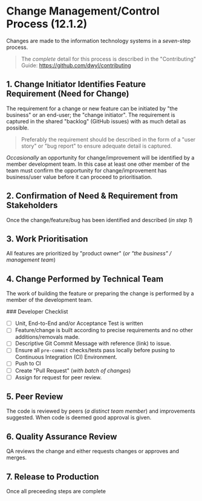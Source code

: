 # Change Management/Control Process (12.1.2)

Changes are made to the information technology systems in a _seven_-step process.

> The _complete_ detail for this process is described in the "Contributing" Guide:
https://github.com/dwyl/contributing

## 1. Change Initiator Identifies Feature Requirement (Need for Change)

The requirement for a change or new feature can be initiated by "the business"
or an end-user; the "change initiator". The requirement is captured in the
shared "backlog" (GitHub issues) with as much detail as possible.

> Preferably the requirement should be described in the form of
a "user story" or "bug report" to ensure adequate detail is captured.

_Occasionally_ an opportunity for change/improvement will be identified by a member
development team. In this case at least one other member of the team must
confirm the opportunity for change/improvement has business/user value before
it can proceed to prioritisation.


## 2. Confirmation of Need & Requirement from Stakeholders

Once the change/feature/bug has been identified and described (_in step 1_)


## 3. Work Prioritisation

All features are prioritized by "product owner" (_or "the business" / management team_)


## 4. Change Performed by Technical Team

The work of building the feature or preparing the change is performed by a
member of the development team.

### Developer Checklist

+ [ ] Unit, End-to-End and/or Acceptance Test is written
+ [ ] Feature/change is built according to precise requirements and no other additions/removals made.
+ [ ] Descriptive Git Commit Message with reference (link) to issue.
+ [ ] Ensure all `pre-commit` checks/tests pass locally before pusing to Continuous Integration (CI) Environment.
+ [ ] Push to CI
+ [ ] Create "Pull Request" (_with batch of changes_)
+ [ ] Assign for request for peer review.

## 5. Peer Review

The code is reviewed by peers (_a distinct team member_) and improvements suggested.
When code is deemed good approval is given.

## 6. Quality Assurance Review

QA reviews the change and either requests changes or approves and merges.

## 7. Release to Production

Once all preceeding steps are complete
